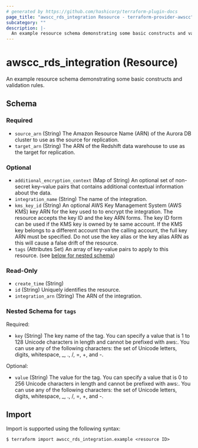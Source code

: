 ```yaml
---
# generated by https://github.com/hashicorp/terraform-plugin-docs
page_title: "awscc_rds_integration Resource - terraform-provider-awscc"
subcategory: ""
description: |-
  An example resource schema demonstrating some basic constructs and validation rules.
---
```


# awscc_rds_integration (Resource)

An example resource schema demonstrating some basic constructs and validation rules.



<!-- schema generated by tfplugindocs -->
## Schema

### Required

- `source_arn` (String) The Amazon Resource Name (ARN) of the Aurora DB cluster to use as the source for replication.
- `target_arn` (String) The ARN of the Redshift data warehouse to use as the target for replication.

### Optional

- `additional_encryption_context` (Map of String) An optional set of non-secret key–value pairs that contains additional contextual information about the data.
- `integration_name` (String) The name of the integration.
- `kms_key_id` (String) An optional AWS Key Management System (AWS KMS) key ARN for the key used to to encrypt the integration. The resource accepts the key ID and the key ARN forms. The key ID form can be used if the KMS key is owned by te same account. If the KMS key belongs to a different account than the calling account, the full key ARN must be specified. Do not use the key alias or the key alias ARN as this will cause a false drift of the resource.
- `tags` (Attributes Set) An array of key-value pairs to apply to this resource. (see [below for nested schema](#nestedatt--tags))

### Read-Only

- `create_time` (String)
- `id` (String) Uniquely identifies the resource.
- `integration_arn` (String) The ARN of the integration.

<a id="nestedatt--tags"></a>
### Nested Schema for `tags`

Required:

- `key` (String) The key name of the tag. You can specify a value that is 1 to 128 Unicode characters in length and cannot be prefixed with aws:. You can use any of the following characters: the set of Unicode letters, digits, whitespace, _, ., /, =, +, and -.

Optional:

- `value` (String) The value for the tag. You can specify a value that is 0 to 256 Unicode characters in length and cannot be prefixed with aws:. You can use any of the following characters: the set of Unicode letters, digits, whitespace, _, ., /, =, +, and -.

## Import

Import is supported using the following syntax:

```shell
$ terraform import awscc_rds_integration.example <resource ID>
```
